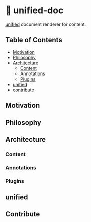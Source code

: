 # 📜 unified-doc
[unified][unified] document renderer for content.

## Table of Contents
- [Motivation](#motivation)
- [Philosophy](#philosophy)
- [Architecture](#architecture)
  - [Content](#content)
  - [Annotations](#annotations)
  - [Plugins](#plugins)
- [unified](#unified)
- [contribute](#contribute)


## Motivation


## Philosophy


## Architecture


### Content


### Annotations


### Plugins


## unified


## Contribute


<!-- Links -->
[unified]: https://unifiedjs.com/
